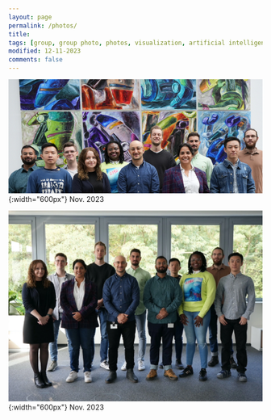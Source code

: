 ```yaml
---
layout: page
permalink: /photos/
title:
tags: [group, group photo, photos, visualization, artificial intelligence, ai, machine learning, ml, data, representation, abstraction, visualization, vis]
modified: 12-11-2023
comments: false
---
```


![](/images/group/231101.webp "Group Photo"){:width="600px"}
Nov. 2023
<br/>

![](/images/group/231102.webp "Group Photo"){:width="600px"}
Nov. 2023
<br/>
